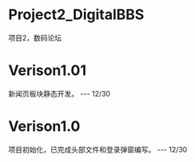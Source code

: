 # Project2_DigitalBBS
项目2，数码论坛
# Verison1.01
新闻页板块静态开发。 --- 12/30
# Verison1.0
项目初始化，已完成头部文件和登录弹窗编写。 --- 12/30
